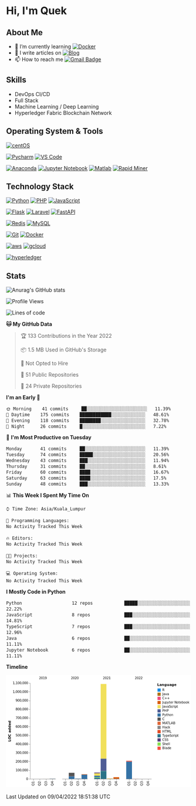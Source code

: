 # Hi, I'm Quek

## About Me

- 🌱 I’m currently learning [![Docker](https://img.shields.io/badge/-docker-005571?style=for-the-badge&logo=docker&logoColor=ffffff)](https://www.docker.com/)
- 📝 I write articles on [![Blog](https://img.shields.io/badge/-medium-ffffff?style=for-the-badge&logo=medium&logoColor=000000)](https://medium.com/)
- 📫 How to reach me [![Gmail Badge](https://img.shields.io/badge/-gmail-c14438?style=for-the-badge&logo=Gmail&logoColor=ffffff)](mailto:qyaojing@gmail.com) 

## Skills
- DevOps CI/CD
- Full Stack
- Machine Learning / Deep Learning
- Hyperledger Fabric Blockchain Network

## Operating System & Tools

[![centOS](https://img.shields.io/badge/CentOS-7.0-blue?style=flat-square&logo=CentOS&logoColor=262577)](https://www.centos.org/)

[![Pycharm](https://img.shields.io/badge/IDE-PyCharm-yellow?style=flat-square&logo=JetBrains)](https://www.jetbrains.com/pycharm/)
[![VS Code](https://img.shields.io/badge/IDE-VSCode-%23007ACC?style=flat-square&logo=Visual-studio-code)](https://code.visualstudio.com/)

[![Anaconda](https://img.shields.io/badge/DS_IDE-anaconda-%23007ACC?style=flat-square&logo=anaconda)](https://www.anaconda.com/)
[![Jupyter Notebook](https://img.shields.io/badge/DS_IDE-JupyterNotebook-%23007ACC?style=flat-square&logo=jupyter)](https://jupyter.org/)
[![Matlab](https://img.shields.io/badge/DS_IDE-Matlab-%23007ACC?style=flat-square&logo=matlab)](https://www.mathworks.com/products/matlab.html)
[![Rapid Miner](https://img.shields.io/badge/DS_IDE-RapidMiner-%23007ACC?style=flat-square&logo=rapidminer)](https://rapidminer.com/)

## Technology Stack

[![Python](https://img.shields.io/badge/-Python-3776AB?style=flat-square&logo=python&logoColor=ffffff)](https://www.python.org/)
[![PHP](https://img.shields.io/badge/-php-00ADD8?style=flat-square&logo=go&logoColor=ffffff)](https://www.php.net/)
[![JavaScript](https://img.shields.io/badge/-JavaScript-%23F7DF1C?style=flat-square&logo=javascript&logoColor=000000&labelColor=%23F7DF1C&color=%23FFCE5A)](https://www.javascript.com/)

[![Flask](https://img.shields.io/badge/-Flask-000000?style=flat-square&logo=Flask&logoColor=ffffff)](https://flask.palletsprojects.com/)
[![Laravel](https://img.shields.io/badge/-Laravel-000000?style=flat-square&logo=Laravel&logoColor=ff2d20)](https://laravel.com/)
[![FastAPI](https://img.shields.io/badge/-FastAPI-ffffff?style=flat-square&logo=FastAPI&logoColor=009688)](https://fastapi.tiangolo.com/)

[![Redis](https://img.shields.io/badge/-Redis-DC382D?style=flat-square&logo=Redis&logoColor=ffffff)](https://redis.io/)
[![MySQL](https://img.shields.io/badge/-MySQL-4479A1?style=flat-square&logo=MySQL&logoColor=ffffff)](https://www.mysql.com/)


[![Git](https://img.shields.io/badge/-Git-%23F05032?style=flat-square&logo=git&logoColor=%23ffffff)](https://git-scm.com/)
[![Docker](https://img.shields.io/badge/-Docker-2496ED?style=flat-square&logo=docker&logoColor=ffffff)](https://www.docker.com/)


[![aws](https://img.shields.io/badge/-amazonaws-%23F05032?style=flat-square&logo=amazon-aws&logoColor=%23ffffff)](https://git-scm.com/)
[![gcloud](https://img.shields.io/badge/-googlecloud-4285f4?style=flat-square&logo=google-cloud&logoColor=ffffff)](https://www.docker.com/)

[![hyperledger](https://img.shields.io/badge/-hyperledger-f9f8f8?style=flat-square&logo=hyperledger&logoColor=373737)](https://www.hyperledger.org/use/fabric/)

## Stats

![Anurag's GitHub stats](https://github-readme-stats.vercel.app/api?username=Skyquek&count_private=true&show_icons=true&theme=tokyonight)

<!--START_SECTION:waka-->
![Profile Views](http://img.shields.io/badge/Profile%20Views-0-blue)

![Lines of code](https://img.shields.io/badge/From%20Hello%20World%20I%27ve%20Written-2%20Million%20lines%20of%20code-blue)

**🐱 My GitHub Data** 

> 🏆 133 Contributions in the Year 2022
 > 
> 📦 1.5 MB Used in GitHub's Storage 
 > 
> 🚫 Not Opted to Hire
 > 
> 📜 51 Public Repositories 
 > 
> 🔑 24 Private Repositories  
 > 
**I'm an Early 🐤** 

```text
🌞 Morning    41 commits     ██░░░░░░░░░░░░░░░░░░░░░░░   11.39% 
🌆 Daytime    175 commits    ████████████░░░░░░░░░░░░░   48.61% 
🌃 Evening    118 commits    ████████░░░░░░░░░░░░░░░░░   32.78% 
🌙 Night      26 commits     █░░░░░░░░░░░░░░░░░░░░░░░░   7.22%

```
📅 **I'm Most Productive on Tuesday** 

```text
Monday       41 commits     ██░░░░░░░░░░░░░░░░░░░░░░░   11.39% 
Tuesday      74 commits     █████░░░░░░░░░░░░░░░░░░░░   20.56% 
Wednesday    43 commits     ███░░░░░░░░░░░░░░░░░░░░░░   11.94% 
Thursday     31 commits     ██░░░░░░░░░░░░░░░░░░░░░░░   8.61% 
Friday       60 commits     ████░░░░░░░░░░░░░░░░░░░░░   16.67% 
Saturday     63 commits     ████░░░░░░░░░░░░░░░░░░░░░   17.5% 
Sunday       48 commits     ███░░░░░░░░░░░░░░░░░░░░░░   13.33%

```


📊 **This Week I Spent My Time On** 

```text
⌚︎ Time Zone: Asia/Kuala_Lumpur

💬 Programming Languages: 
No Activity Tracked This Week

🔥 Editors: 
No Activity Tracked This Week

🐱‍💻 Projects: 
No Activity Tracked This Week

💻 Operating System: 
No Activity Tracked This Week

```

**I Mostly Code in Python** 

```text
Python                   12 repos            █████░░░░░░░░░░░░░░░░░░░░   22.22% 
JavaScript               8 repos             ███░░░░░░░░░░░░░░░░░░░░░░   14.81% 
TypeScript               7 repos             ███░░░░░░░░░░░░░░░░░░░░░░   12.96% 
Java                     6 repos             ██░░░░░░░░░░░░░░░░░░░░░░░   11.11% 
Jupyter Notebook         6 repos             ██░░░░░░░░░░░░░░░░░░░░░░░   11.11%

```


**Timeline**

![Chart not found](https://raw.githubusercontent.com/Skyquek/Skyquek/main/charts/bar_graph.png) 


 Last Updated on 09/04/2022 18:51:38 UTC
<!--END_SECTION:waka-->

<!--
**cxyfreedom/cxyfreedom** is a ✨ _special_ ✨ repository because its `README.md` (this file) appears on your GitHub profile.

Here are some ideas to get you started:

- 🔭 I’m currently working on ...
- 🌱 I’m currently learning ...
- 👯 I’m looking to collaborate on ...
- 🤔 I’m looking for help with ...
- 💬 Ask me about ...
- 📫 How to reach me: ...
- 😄 Pronouns: ...
- ⚡ Fun fact: ...
-->
